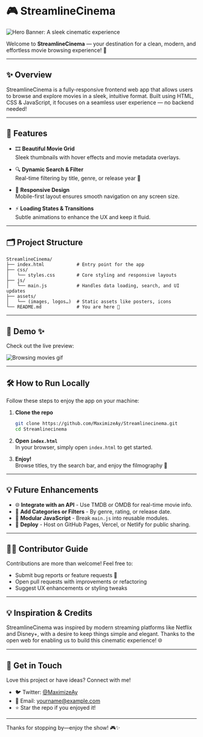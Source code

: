 # 🎮 StreamlineCinema

![Hero Banner: A sleek cinematic experience](https://media.giphy.com/media/3oEjI6SIIHBdRxXI40/giphy.gif)

Welcome to **StreamlineCinema** — your destination for a clean, modern, and effortless movie browsing experience! 🍿

---

## ✨ Overview

StreamlineCinema is a fully-responsive frontend web app that allows users to browse and explore movies in a sleek, intuitive format. Built using HTML, CSS & JavaScript, it focuses on a seamless user experience — no backend needed!

---

## 🧹 Features

- 🎞️ **Beautiful Movie Grid**  
  Sleek thumbnails with hover effects and movie metadata overlays.

- 🔍 **Dynamic Search & Filter**  
  Real-time filtering by title, genre, or release year 🔎

- 📱 **Responsive Design**  
  Mobile-first layout ensures smooth navigation on any screen size.

- ⚡ **Loading States & Transitions**  
  Subtle animations to enhance the UX and keep it fluid.

---

## 🗂️ Project Structure

```
StreamlineCinema/
├── index.html            # Entry point for the app
├── css/
│   └── styles.css        # Core styling and responsive layouts
├── js/
│   └── main.js           # Handles data loading, search, and UI updates
├── assets/
│   └── (images, logos…)  # Static assets like posters, icons
└── README.md             # You are here 👀
```

---

## 🎨 Demo ✨

Check out the live preview:

![Browsing movies gif](https://media.giphy.com/media/l0MYrQx3nG7QpwvX6/giphy.gif)

---

## 🛠️ How to Run Locally

Follow these steps to enjoy the app on your machine:

1. **Clone the repo**  
   ```bash
   git clone https://github.com/MaximizeAy/Streamlinecinema.git
   cd Streamlinecinema
   ```

2. **Open `index.html`**  
   In your browser, simply open `index.html` to get started.

3. **Enjoy!**  
   Browse titles, try the search bar, and enjoy the filmography 🎉

---

## 💡 Future Enhancements

- 🌐 **Integrate with an API** - Use TMDB or OMDB for real-time movie info.  
- 🤖 **Add Categories or Filters** - By genre, rating, or release date.  
- 🧹 **Modular JavaScript** - Break `main.js` into reusable modules.  
- 👑 **Deploy** - Host on GitHub Pages, Vercel, or Netlify for public sharing.

---

## 🧑‍💻 Contributor Guide

Contributions are more than welcome! Feel free to:

- Submit bug reports or feature requests 🐛  
- Open pull requests with improvements or refactoring  
- Suggest UX enhancements or styling tweaks

---

## 💡 Inspiration & Credits

StreamlineCinema was inspired by modern streaming platforms like Netflix and Disney+, with a desire to keep things simple and elegant. Thanks to the open web for enabling us to build this cinematic experience! 🌐

---

## 📩 Get in Touch

Love this project or have ideas? Connect with me!

- 🐦 Twitter: [@MaximizeAy](https://twitter.com/MaximizeAy)  
- 📧 Email: yourname@example.com  
- ⭐ Star the repo if you enjoyed it!

---

Thanks for stopping by—enjoy the show! 🎮✨

